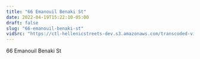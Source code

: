 ```yaml
---
title: "66 Emanouil Benaki St"
date: 2022-04-19T15:22:10-05:00
draft: false
slug: "66-emanouil-benaki-st"
vidSrc: "https://ctl-hellenicstreets-dev.s3.amazonaws.com/transcoded-videos/66%20Emanouil%20Benaki%20St.%20-%20Alexnadros%20Grigoropoulos%20Memorial.mp4"
---
```


66 Emanouil Benaki St
